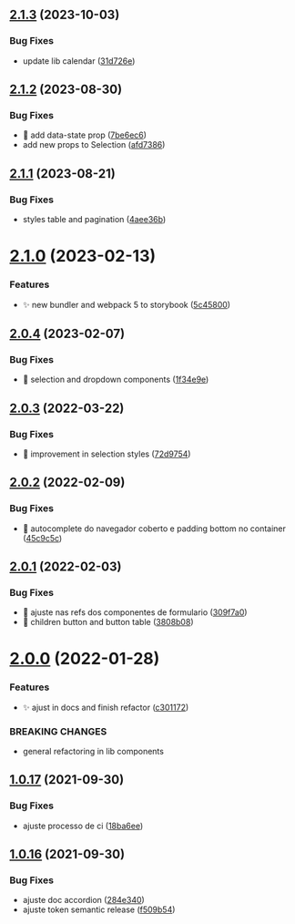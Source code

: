 ## [2.1.3](https://github.com/QueroDelivery/quero-components-web/compare/v2.1.2...v2.1.3) (2023-10-03)


### Bug Fixes

* update lib calendar ([31d726e](https://github.com/QueroDelivery/quero-components-web/commit/31d726e0da59779a8adb8b384a398ec5f25ea9d1))

## [2.1.2](https://github.com/QueroDelivery/quero-components-web/compare/v2.1.1...v2.1.2) (2023-08-30)


### Bug Fixes

* :bug: add data-state prop ([7be6ec6](https://github.com/QueroDelivery/quero-components-web/commit/7be6ec663aef959cb6cd153699bd63b2407e9f67))
* add new props to Selection ([afd7386](https://github.com/QueroDelivery/quero-components-web/commit/afd73863b03628665c2cff032c210c82918a2e05))

## [2.1.1](https://github.com/QueroDelivery/quero-components-web/compare/v2.1.0...v2.1.1) (2023-08-21)


### Bug Fixes

* styles table and pagination ([4aee36b](https://github.com/QueroDelivery/quero-components-web/commit/4aee36b9c20be662384306536b2f90b4974788fe))

# [2.1.0](https://github.com/QueroDelivery/quero-components-web/compare/v2.0.4...v2.1.0) (2023-02-13)


### Features

* :sparkles: new bundler and webpack 5 to storybook ([5c45800](https://github.com/QueroDelivery/quero-components-web/commit/5c45800fe0c37c03647d522a914cda86d6474bea))

## [2.0.4](https://github.com/QueroDelivery/quero-components-web/compare/v2.0.3...v2.0.4) (2023-02-07)


### Bug Fixes

* :bug: selection and dropdown components ([1f34e9e](https://github.com/QueroDelivery/quero-components-web/commit/1f34e9eaf22e62e2f0318e3f57d8be2aa486ebdc))

## [2.0.3](https://github.com/QueroDelivery/quero-components-web/compare/v2.0.2...v2.0.3) (2022-03-22)


### Bug Fixes

* :lipstick: improvement in selection styles ([72d9754](https://github.com/QueroDelivery/quero-components-web/commit/72d9754e330111f75c95ba4f14cb22a439c29e17))

## [2.0.2](https://github.com/QueroDelivery/quero-components-web/compare/v2.0.1...v2.0.2) (2022-02-09)


### Bug Fixes

* :bug: autocomplete do navegador coberto e padding bottom no container ([45c9c5c](https://github.com/QueroDelivery/quero-components-web/commit/45c9c5ce77cfe965c5bb9104bc30494da04b0e02))

## [2.0.1](https://github.com/QueroDelivery/quero-components-web/compare/v2.0.0...v2.0.1) (2022-02-03)


### Bug Fixes

* :bug: ajuste nas refs dos componentes de formulario ([309f7a0](https://github.com/QueroDelivery/quero-components-web/commit/309f7a04154f33c40b051cd0df53c03e30d449a8))
* :bug: children button and button table ([3808b08](https://github.com/QueroDelivery/quero-components-web/commit/3808b08fa7da0660a38ce57191e12f0fbaa36383))

# [2.0.0](https://github.com/QueroDelivery/quero-components-web/compare/v1.0.17...v2.0.0) (2022-01-28)


### Features

* :sparkles: ajust in docs and finish refactor ([c301172](https://github.com/QueroDelivery/quero-components-web/commit/c30117275e610f61de1fa9ce93378edb9b42c1ed))


### BREAKING CHANGES

* general refactoring in lib components

## [1.0.17](https://github.com/QueroDelivery/quero-components-web/compare/v1.0.16...v1.0.17) (2021-09-30)


### Bug Fixes

* ajuste processo de ci ([18ba6ee](https://github.com/QueroDelivery/quero-components-web/commit/18ba6eec9eea944c16b3a83dde7b1b4a4af823c0))

## [1.0.16](https://github.com/QueroDelivery/quero-components-web/compare/v1.0.15...v1.0.16) (2021-09-30)


### Bug Fixes

* ajuste doc accordion ([284e340](https://github.com/QueroDelivery/quero-components-web/commit/284e34068d7ea39d58d200c51119c334f6490a95))
* ajuste token semantic release ([f509b54](https://github.com/QueroDelivery/quero-components-web/commit/f509b5450f26b3157ba7b4d35229e34b110bf468))
